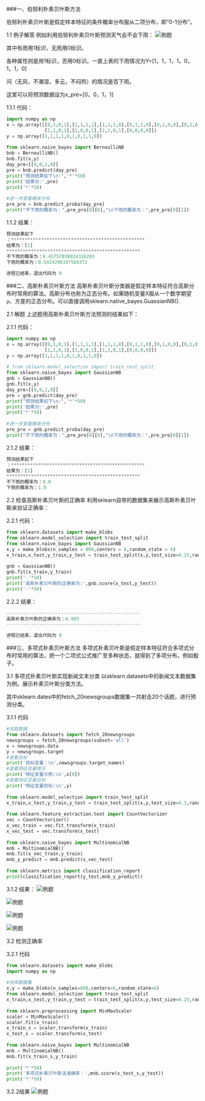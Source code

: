 ###一、伯努利朴素贝叶斯方法

伯努利朴素贝叶斯是假定样本特征的条件概率分布服从二项分布，即“0-1分布”。

1.1 例子解答
例如利用伯努利朴素贝叶斯预测天气会不会下雨：
![例题](./图库/伯努利1.jpg) 

其中有雨用1标识，无雨用0标识。

各种属性则是用1标识，否用0标识。一直上表的下雨情况为Y=[1，1，1，1，0，1，1，0]

问（无风，不潮湿，多云，不闷热）的情况是否下雨。

这里可以将预测数据设为x_pre=[0，0，1，1]

1.1.1 代码：
```python
import numpy as np
x = np.array([[0,1,0,1],[1,1,1,1],[1,1,1,0],[0,1,1,0],[0,1,0,0],[0,1,0,1],
              [1,1,0,1],[1,0,0,1],[1,1,0,1],[0,0,0,0]])
y = np.array([1,1,1,1,0,1,0,1,1,0])
 
from sklearn.naive_bayes import BernoulliNB
bnb = BernoulliNB()
bnb.fit(x,y)
day_pre=[[0,0,1,0]]
pre = bnb.predict(day_pre)
print("预测结果如下\n:",'*'*50)
print('结果为:',pre)
print('*'*50)
 
#进一步查看概率分布
pre_pro = bnb.predict_proba(day_pre)
print("不下雨的概率为：",pre_pro[0][0],"\n下雨的概率为：",pre_pro[0][1])
```

1.1.2 结果： 
```python
预测结果如下
：*************************************************
结果为：[1]
*************************************************
不下雨的概率为：0.45757038024316293
下雨的概率为：0.5424296197568372

进程已结束，退出代码为 0
```

###二、高斯朴素贝叶斯方法
高斯朴素贝叶斯分类器是假定样本特征符合高斯分布时常用的算法。高斯分布也称为正态分布。如果随机变量X服从一个数学期望μ、方差的正态分布。可以直接调用sklearn.native_bayes.GuassianNB().

2.1 解题
上述题用高斯朴素贝叶斯方法预测的结果如下：

2.1.1 代码：
```python
import numpy as np
x = np.array([[0,1,0,1],[1,1,1,1],[1,1,1,0],[0,1,1,0],[0,1,0,0],[0,1,0,1],
              [1,1,0,1],[1,0,0,1],[1,1,0,1],[0,0,0,0]])
y = np.array([1,1,1,1,0,1,0,1,1,0])
 
# from sklearn.model_selection import train_test_split
from sklearn.naive_bayes import GaussianNB
gnb = GaussianNB()
gnb.fit(x,y)
day_pre=[[0,0,1,0]]
pre = gnb.predict(day_pre)
print("预测结果如下\n:",'*'*50)
print('结果为:',pre)
print('*'*50)
 
#进一步查看概率分布
pre_pro = gnb.predict_proba(day_pre)
print("不下雨的概率为：",pre_pro[0][0],"\n下雨的概率为：",pre_pro[0][1])
```

2.1.2 结果： 
```python
预测结果如下
：*************************************************
结果为：[1]
*************************************************
不下雨的概率为：0.0
下雨的概率为：1.0
```

2.2 检查高斯朴素贝叶斯的正确率
利用sklearn自带的数据集来展示高斯朴素贝叶斯来验证正确率：

2.2.1 代码：
```python
from sklearn.datasets import make_blobs
from sklearn.model_selection import train_test_split
from sklearn.naive_bayes import GaussianNB
x,y = make_blobs(n_samples = 800,centers = 6,random_state = 6)
x_train,x_test,y_train,y_test = train_test_split(x,y,test_size=0.25,random_state=33)
 
gnb = GaussianNB()
gnb.fit(x_train,y_train)
print('-'*50)
print('高斯朴素贝叶斯的正确率为:',gnb.score(x_test,y_test))
print('-'*50)
```

2.2.2 结果： 
```python
-------------------------------------------------
高斯朴素贝叶斯的正确率为：0.995
-------------------------------------------------

进程已结束，退出代码为 0
```

###三、多项式朴素贝叶斯方法
多项式朴素贝叶斯是假定样本特征符合多项式分布时常用的算法，把一个二项式公式推广至多种状态，就得到了多项分布。例如骰子。

3.1 多项式朴素贝叶斯实现新闻文本分类
以sklearn.datasets中的新闻文本数据集为例，展示朴素贝叶斯分类方法。

其中sklearn.dates中的fetch_20newsgroups数据集一共射击20个话题，进行预测分类。

3.1.1 代码
```python
#加载数据
from sklearn.datasets import fetch_20newsgroups
newsgroups = fetch_20newsgroups(subset='all')
x = newsgroups.data
y = newsgroups.target
#查看目标
print('目标变量：\n',newsgroups.target_names)
#查看特征变量情况
print('特征变量示例:\n',x[0])
#查看特征变量目标
print('特征变量目标:\n',y)
 
from sklearn.model_selection import train_test_split
x_train,x_test,y_train,y_test = train_test_split(x,y,test_size=0.3,random_state=33)
 
from sklearn.feature_extraction.text import CountVectorizer
vec = CountVectorizer()
x_vec_train = vec.fit_transform(x_train)
x_vec_test = vec.transform(x_test)
 
from sklearn.naive_bayes import MultinomialNB
mnb = MultinomialNB()
mnb.fit(x_vec_train,y_train)
mnb_y_predict = mnb.predict(x_vec_test)
 
from sklearn.metrics import classification_report
print(classification_report(y_test,mnb_y_predict))
```
3.1.2 结果： 
![例题](./图库/伯努利2.jpg) 

![例题](./图库/伯努利3.jpg) 

![例题](./图库/伯努利4.jpg) 

![例题](./图库/伯努利5.jpg) 

3.2 检测正确率

3.2.1 代码
```python
from sklearn.datasets import make_blobs
import numpy as np
 
#自带数据集
x,y = make_blobs(n_samples=800,centers=6,random_state=6)
from sklearn.model_selection import train_test_split
x_train,x_test,y_train,y_test = train_test_split(x,y,test_size=0.25,random_state=33)
 
from sklearn.preprocessing import MinMaxScaler
scaler = MinMaxScaler()
scaler.fit(x_train)
x_train_s = scaler.transform(x_train)
x_test_s = scaler.transform(x_test)
 
from sklearn.naive_bayes import MultinomialNB
mnb = MultinomialNB()
mnb.fit(x_train_s,y_train)
 
print('*'*50)
print('多项式朴素贝叶斯法准确率：',mnb.score(x_test_s,y_test))
print('*'*50)
```

3.2.2结果 
![例题](./图库/伯努利6.jpg) 